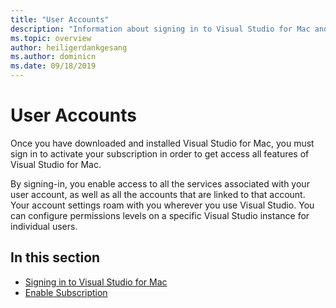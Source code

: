 ```yaml
---
title: "User Accounts"
description: "Information about signing in to Visual Studio for Mac and enabling subscriptions in Visual Studio for Mac"
ms.topic: overview
author: heiligerdankgesang
ms.author: dominicn
ms.date: 09/18/2019
---
```


# User Accounts

Once you have downloaded and installed Visual Studio for Mac, you must sign in to activate your subscription in order to get access all features of Visual Studio for Mac.

By signing-in, you enable access to all the services associated with your user account, as well as all the accounts that are linked to that account. Your account settings roam with you wherever you use Visual Studio. You can configure permissions levels on a specific Visual Studio instance for individual users.

## In this section

* [Signing in to Visual Studio for Mac](signing-in.md)
* [Enable Subscription](enable-subscription.md)